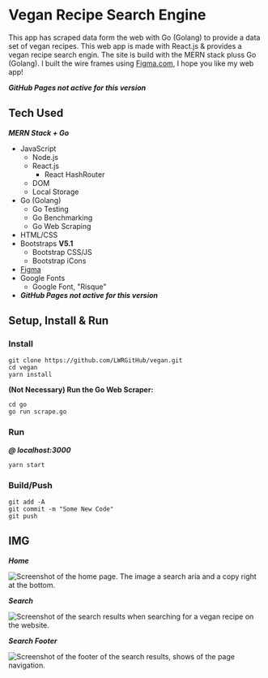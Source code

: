 # Vegan Recipe Search Engine

This app has scraped data form the web with Go (Golang) to provide a data set of vegan recipes. This web app is made with React.js & provides a vegan recipe search engin. The site is build with the MERN stack pluss Go (Golang). I built the wire frames using [Figma.com](https://www.figma.com/file/zqA6nNoXnQQhxqIRP4SwAn/Vegan?node-id=3%3A3), I hope you like my web app!

***GitHub Pages not active for this version***
<!-- [Visit Site](https://lwrgithub.github.io/vegan-recipes-search-engine/) -->


## Tech Used
***MERN Stack + Go***


- JavaScript
    - Node.js
    - React.js
        - React HashRouter
    - DOM
    - Local Storage
- Go (Golang)
    - Go Testing
    - Go Benchmarking
    - Go Web Scraping
- HTML/CSS
- Bootstraps **V5.1**
    - Bootstrap CSS/JS
    - Bootstrap iCons
- [Figma](https://www.figma.com/file/zqA6nNoXnQQhxqIRP4SwAn/Vegan?node-id=3%3A3)
- Google Fonts
    - Google Font, "Risque"
- ***GitHub Pages not active for this version***
<!-- - [GitHub Pages](https://lwrgithub.github.io/vegan-recipes-search-engine/) -->


## Setup, Install & Run

### Install
<!-- ***Note: make sure to change the files to reflect your GitHub info:*** [Learn How](https://blog.usejournal.com/how-to-deploy-your-react-app-into-github-pages-b2c96292b18e) -->

```
git clone https://github.com/LWRGitHub/vegan.git
cd vegan
yarn install
```

**(Not Necessary) Run the Go Web Scraper:**

```
cd go
go run scrape.go
```

### Run
***@ localhost:3000***

```
yarn start
```

### Build/Push
<!-- ***When using GitHub Pages do a build before pushing*** -->

<!-- ```
npm run deploy -->
```
git add -A
git commit -m "Some New Code"
git push
```


## IMG

***Home***

<img alt="Screenshot of the home page. The image a search aria and a copy right at the bottom." src="https://github.com/LWRGitHub/vegan/blob/main/public/img/vegan-home.png?raw=true" />


***Search***

<img alt="Screenshot of the search results when searching for a vegan recipe on the website." src="https://github.com/LWRGitHub/vegan/blob/main/public/img/vegan-search-res.png?raw=true" />


***Search Footer***

<img alt="Screenshot of the footer of the search results, shows of the page navigation." src="https://github.com/LWRGitHub/vegan/blob/main/public/img/vegan-footer.png?raw=true" />
